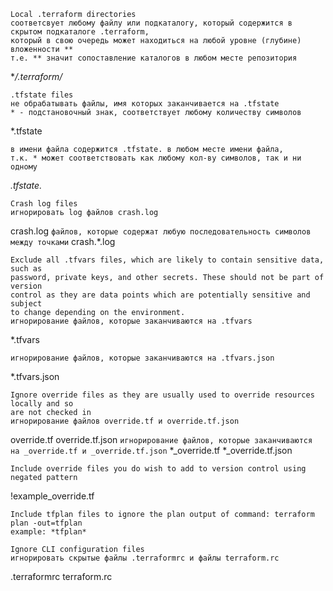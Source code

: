```
Local .terraform directories
соответсвует любому файлу или подкаталогу, который содержится в скрытом подкаталоге .terraform,
который в свою очередь может находиться на любой уровне (глубине) вложенности ** 
т.е. ** значит сопоставление каталогов в любом месте репозитория
```
**/.terraform/*

```
.tfstate files
не обрабатывать файлы, имя которых заканчивается на .tfstate
* - подстановочный знак, соответствует любому количеству символов
```
*.tfstate
```
в имени файла содержится .tfstate. в любом месте имени файла,
т.к. * может соответствовать как любому кол-ву символов, так и ни одному
```
*.tfstate.*

```
Crash log files
игнорировать log файлов crash.log
```
crash.log
```файлов, которые содержат любую последовательность символов между точками```
crash.*.log

```
Exclude all .tfvars files, which are likely to contain sensitive data, such as
password, private keys, and other secrets. These should not be part of version 
control as they are data points which are potentially sensitive and subject 
to change depending on the environment.
игнорирование файлов, которые заканчиваются на .tfvars
```
*.tfvars
```
игнорирование файлов, которые заканчиваются на .tfvars.json
```
*.tfvars.json

```
Ignore override files as they are usually used to override resources locally and so
are not checked in
игнорирование файлов override.tf и override.tf.json
```
override.tf
override.tf.json
```игнорирование файлов, которые заканчиваются на _override.tf и _override.tf.json```
*_override.tf
*_override.tf.json

```
Include override files you do wish to add to version control using negated pattern
```
!example_override.tf

```
Include tfplan files to ignore the plan output of command: terraform plan -out=tfplan
example: *tfplan*
```
```
Ignore CLI configuration files
игнорировать скрытые файлы .terraformrc и файлы terraform.rc
```
.terraformrc
terraform.rc
